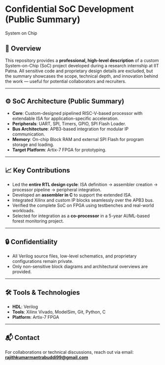 # Confidential SoC Development (Public Summary)
System on Chip
## 📌 Overview
This repository provides a **professional, high-level description** of a custom System-on-Chip (SoC) project developed during a research internship at IIT Patna. All sensitive code and proprietary design details are excluded, but the summary showcases the scope, technical depth, and innovation behind the work — useful for potential collaborators and recruiters.

---

## ⚙️ SoC Architecture (Public Summary)
- **Core**: Custom-designed pipelined RISC-V-based processor with extendable ISA for application-specific acceleration.
- **Peripherals**: UART, SPI, Timers, GPIO, SPI Flash Loader.
- **Bus Architecture**: APB3-based integration for modular IP communication.
- **Memory**: On-chip Block RAM and external SPI Flash for program storage and loading.
- **Target Platform**: Artix-7 FPGA for prototyping.

---

## 📈 Key Contributions
- Led the **entire RTL design cycle**: ISA definition → assembler creation → processor pipeline → peripheral integration.
- Developed an **assembler in C** to support the extended ISA.
- Integrated Xilinx and custom IP blocks seamlessly over the APB3 bus.
- Verified the complete SoC on FPGA using testbenches and real-world workloads.
- Selected for integration as a **co-processor** in a 5-year AI/ML-based forest monitoring project.

---

## 🔒 Confidentiality
- All Verilog source files, low-level schematics, and proprietary configurations remain private.
- Only non-sensitive block diagrams and architectural overviews are provided.

---

## 🛠️ Tools & Technologies
- **HDL**: Verilog
- **Tools**: Xilinx Vivado, ModelSim, Git, Python, C
- **Platform**: Artix-7 FPGA

---


## 📬 Contact
For collaborations or technical discussions, reach out via email: **rajithkumarmantrabuddi99@gmail.com**
